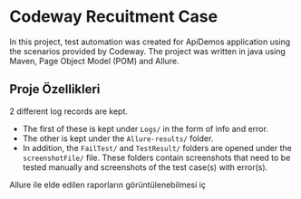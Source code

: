 # Codeway Recuitment Case

In this project, test automation was created for ApiDemos application using the scenarios provided by Codeway. The project was written in java using Maven, Page Object Model (POM) and Allure.


## Proje Özellikleri

2 different log records are kept.

* The first of these is kept under `Logs/` in the form of info and error.
* The other is kept under the `Allure-results/` folder.
* In addition, the `FailTest/` and `TestResult/` folders are opened under the `screenshotFile/` file. These folders contain screenshots that need to be tested manually and screenshots of the test case(s) with error(s).

Allure ile elde edilen raporların görüntülenebilmesi iç

